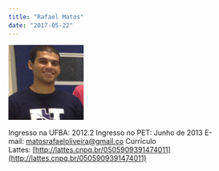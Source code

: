 ```yaml
---
title: "Rafael Matos"
date: "2017-05-22"
---
```


![](images/Foto-150x150.png)

Ingresso na UFBA: 2012.2 Ingresso no PET: Junho de 2013 E-mail: [matosrafaeloliveira@gmail.co](mailto://matosrafaeloliveira@gmail.com) Currículo Lattes: [http://lattes.cnpq.br/0505909391474011](http://lattes.cnpq.br/0505909391474011)
